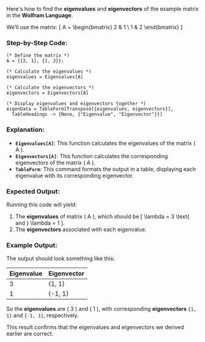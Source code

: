 Here's how to find the **eigenvalues** and **eigenvectors** of the example matrix in the **Wolfram Language**.

We’ll use the matrix:
\[
A = \begin{bmatrix} 2 & 1 \\ 1 & 2 \end{bmatrix}
\]

### Step-by-Step Code:

```wolfram
(* Define the matrix *)
A = {{2, 1}, {1, 2}};

(* Calculate the eigenvalues *)
eigenvalues = Eigenvalues[A]

(* Calculate the eigenvectors *)
eigenvectors = Eigenvectors[A]

(* Display eigenvalues and eigenvectors together *)
eigenData = TableForm[Transpose[{eigenvalues, eigenvectors}], 
  TableHeadings -> {None, {"Eigenvalue", "Eigenvector"}}]
```

### Explanation:
- **`Eigenvalues[A]`**: This function calculates the eigenvalues of the matrix \( A \).
- **`Eigenvectors[A]`**: This function calculates the corresponding eigenvectors of the matrix \( A \).
- **`TableForm`**: This command formats the output in a table, displaying each eigenvalue with its corresponding eigenvector.

### Expected Output:
Running this code will yield:
1. The **eigenvalues** of matrix \( A \), which should be \[ \lambda = 3 \text{ and } \lambda = 1 \].
2. The **eigenvectors** associated with each eigenvalue.

### Example Output:
The output should look something like this:

| Eigenvalue | Eigenvector       |
|------------|-------------------|
| 3          | {1, 1}           |
| 1          | {-1, 1}          |

So the **eigenvalues** are \( 3 \) and \( 1 \), with corresponding **eigenvectors** `{1, 1}` and `{-1, 1}`, respectively.

This result confirms that the eigenvalues and eigenvectors we derived earlier are correct.

